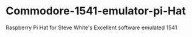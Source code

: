# Commodore-1541-emulator-pi-Hat
Raspberry Pi Hat for Steve White's Excellent software emulated 1541
